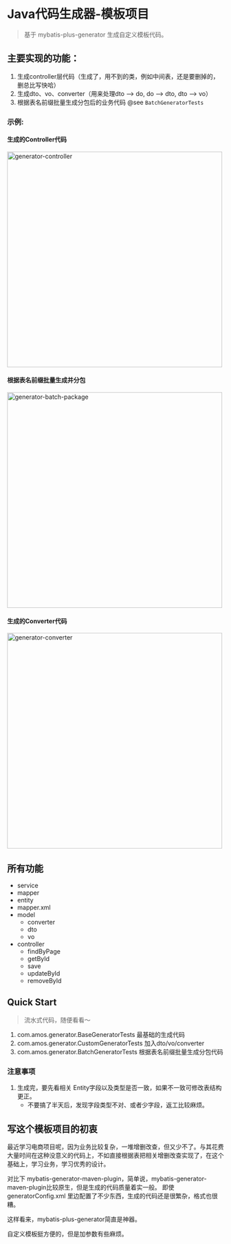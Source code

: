 # Java代码生成器-模板项目

> 基于 mybatis-plus-generator 生成自定义模板代码。

## 主要实现的功能：

1. 生成controller层代码（生成了，用不到的类，例如中间表，还是要删掉的，删总比写快哈）
2. 生成dto、vo、converter（用来处理dto --> do, do --> dto, dto --> vo）
3. 根据表名前缀批量生成分包后的业务代码 @see `BatchGeneratorTests`

### 示例:

#### 生成的Controller代码

<img src="/image/mybaits-plus/generator-controller.png" width="500" alt="generator-controller" />

#### 根据表名前缀批量生成并分包

<img src="/image/mybaits-plus/generator-batch-package.jpg" width="500" alt="generator-batch-package" />

#### 生成的Converter代码

<img src="/image/mybaits-plus/generator-converter.png" width="500" alt="generator-converter" />

## 所有功能

- service
- mapper
- entity
- mapper.xml
- model
    - converter
    - dto
    - vo
- controller
    - findByPage
    - getById
    - save
    - updateById
    - removeById

## Quick Start

> 流水式代码，随便看看～

1. com.amos.generator.BaseGeneratorTests 最基础的生成代码
2. com.amos.generator.CustomGeneratorTests 加入dto/vo/converter
3. com.amos.generator.BatchGeneratorTests 根据表名前缀批量生成分包代码

### 注意事项

1. 生成完，要先看相关 Entity字段以及类型是否一致，如果不一致可修改表结构更正。
    - 不要搞了半天后，发现字段类型不对、或者少字段，返工比较麻烦。

## 写这个模板项目的初衷

最近学习电商项目呢，因为业务比较复杂，一堆增删改查，但又少不了。与其花费大量时间在这种没意义的代码上，不如直接根据表把相关增删改查实现了，在这个基础上，学习业务，学习优秀的设计。

对比下 mybatis-generator-maven-plugin，简单说，mybatis-generator-maven-plugin比较原生，但是生成的代码质量着实一般。 即使 generatorConfig.xml
里边配置了不少东西，生成的代码还是很繁杂，格式也很糟。

这样看来，mybatis-plus-generator简直是神器。

自定义模板挺方便的，但是加参数有些麻烦。